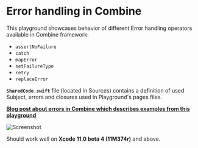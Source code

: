 # Error handling in Combine

This playground showcases behavior of different Error handling operators available in Combine framework:
* `assertNoFailure`
* `catch`
* `mapError`
* `setFailureType`
* `retry`
* `replaceError`

**`SharedCode.swift`** file (located in Sources) contains a definition of used Subject, errors and closures used in Playground's pages files.

**[Blog post about errors in Combine which describes examples from this playground](https://medium.com/codequest/error-handling-in-combine-b6150a9fc2a7)**

![Screenshot](https://github.com/mcichecki/combine-error-handling/blob/master/screenshot.png)

Should work well on **Xcode 11.0 beta 4 (11M374r)** and above.
